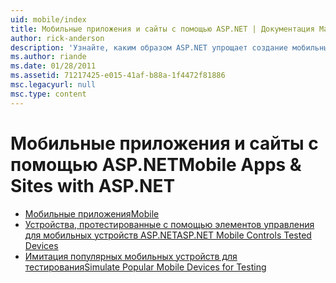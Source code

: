 ```yaml
---
uid: mobile/index
title: Мобильные приложения и сайты с помощью ASP.NET | Документация Майкрософт
author: rick-anderson
description: 'Узнайте, каким образом ASP.NET упрощает создание мобильных веб-приложений'
ms.author: riande
ms.date: 01/28/2011
ms.assetid: 71217425-e015-41af-b88a-1f4472f81886
msc.legacyurl: null
msc.type: content
---
```

<a name="mobile-apps--sites-with-aspnet"></a><span data-ttu-id="8b0ce-103">Мобильные приложения и сайты с помощью ASP.NET</span><span class="sxs-lookup"><span data-stu-id="8b0ce-103">Mobile Apps & Sites with ASP.NET</span></span>
====================
- [<span data-ttu-id="8b0ce-104">Мобильные приложения</span><span class="sxs-lookup"><span data-stu-id="8b0ce-104">Mobile</span></span>](overview.md)
- [<span data-ttu-id="8b0ce-105">Устройства, протестированные с помощью элементов управления для мобильных устройств ASP.NET</span><span class="sxs-lookup"><span data-stu-id="8b0ce-105">ASP.NET Mobile Controls Tested Devices</span></span>](tested-devices.md)
- [<span data-ttu-id="8b0ce-106">Имитация популярных мобильных устройств для тестирования</span><span class="sxs-lookup"><span data-stu-id="8b0ce-106">Simulate Popular Mobile Devices for Testing</span></span>](device-simulators.md)
